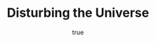 ---
title: "Disturbing the Universe"
bookCover: "/assets/book-covers/disturbing-the-universe.jpg"
slug: "disturbing-the-universe"
bookAuthor: "Freeman Dyson"
rating: 10
done: false
tags: []
summary: false
detailesNotes: false
amazonLink: ""
author:
  name: Rico Trebeljahr
  picture: "/assets/blog/profile.jpeg"
---